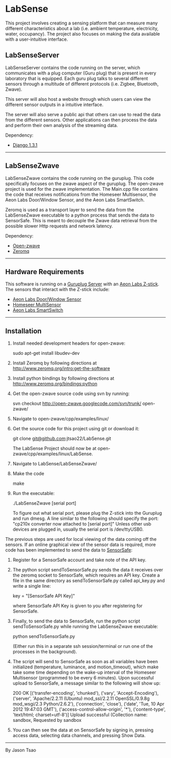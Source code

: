 LabSense
========

This project involves creating a sensing platform that can measure many
different characteristics about a lab (i.e. ambient temperature, 
electricity, water, occupancy). The project also focuses on making the data 
available with a user-intuitive interface.

LabSenseServer
--------------

LabSenseServer contains the code running on the server, which communicates
with a plug computer (Guru plug) that is present in every laboratory that
is equipped. Each guru plug talks to several different sensors through a
multitude of different protocols (i.e. Zigbee, Bluetooth, Zwave).

This server will also host a website through which users can view the
different sensor outputs in a intuitive interface. 

The server will also serve a public api that others can use to read the
data from the different sensors. Other applications can then process the
data and perform their own analysis of the streaming data.

Dependency:

* [Django 1.3.1](https://www.djangoproject.com/download/)

------------------------------------------------------------------------------

LabSenseZwave
--------------

LabSenseZwave contains the code running on the guruplug. This code 
specifically focuses on the zwave aspect of the guruplug. The open-zwave 
project is used for the zwave implementation. The Main.cpp file contains the
code that receives notifications from the Homeseer Multisensor, the Aeon 
Labs Door/Window Sensor, and the Aeon Labs SmartSwitch. 

Zeromq is used as a transport layer to send the data from the 
LabSenseZwave executable to a python process that sends the data to SensorSafe.
This is meant to decouple the Zwave data retrieval from the possible slower
Http requests and network latency. 

Dependency:

* [Open-zwave](http://code.google.com/p/open-zwave/)
* [Zeromq](http://www.zeromq.org/intro:get-the-software)

------------------------------------------------------------------------------

Hardware Requirements
---------------------
This software is running on a [Guruplug Server](http://www.globalscaletechnologies.com/t-guruplugdetails.aspx) with an
[Aeon Labs Z-stick](http://www.aeon-labs.com/site/products/view/2/). 
The sensors that interact with the Z-stick include:

* [Aeon Labs Door/Window Sensor](http://www.aeon-labs.com/site/products/view/1/)
* [Homeseer MultiSensor](http://store.homeseer.com/store/HomeSeer-HSM100-S2-Z-Wave-Multi-Sensor-P1189C57.aspx)
* [Aeon Labs SmartSwitch](http://www.aeon-labs.com/site/products/view/5/)

------------------------------------------------------------------------------

Installation
--------------
1. Install needed development headers for open-zwave:

    sudo apt-get install libudev-dev

2. Install Zeromq by following directions at http://www.zeromq.org/intro:get-the-software
3. Install python bindings by following directions at http://www.zeromq.org/bindings:python
4. Get the open-zwave source code using svn by running:

    svn checkout http://open-zwave.googlecode.com/svn/trunk/ open-zwave/

5. Navigate to open-zwave/cpp/examples/linux/
6. Get the source code for this project using git or download it:

    git clone git@github.com:jtsao22/LabSense.git

   The LabSense Project should now be at open-zwave/cpp/examples/linux/LabSense.
7. Navigate to LabSense/LabSenseZwave/
8. Make the code 

    make 

9. Run the executable:

    ./LabSenseZwave [serial port]

   To figure out what serial port, please plug the Z-stick into the Guruplug and run dmesg. A line similar to the
   following should specify the port:
   "cp210x converter now attached to [serial port]"
   Unless other usb devices are plugged in, usually the serial port is /dev/ttyUSB0. 

The previous steps are used for local viewing of the data coming off the sensors. If an online graphical view of the
sensor data is required, more code has been implemented to send the data to [SensorSafe](https://128.97.93.29/):

1. Register for a SensorSafe account and take note of the API key.
2. The python script sendToSensorSafe.py sends the data it receives over the zeromq socket to SensorSafe, which requires
an API key. Create a file in the same directory as sendToSensorSafe.py called api_key.py and write a single line:

    key = "[SensorSafe API Key]"

    where SensorSafe API Key is given to you after registering for SensorSafe.
3. Finally, to send the data to SensorSafe, run the python script sendToSensorSafe.py while running the LabSenseZwave
executable:

    python sendToSensorSafe.py

    (Either run this in a separate ssh session/terminal or run one of the processes in the background).
4. The script will send to SensorSafe as soon as all variables have been initialized (temperature, luminance, and
motion_timeout), which make take some time depending on the wake-up interval of the Homeseer Multisensor (programmed to
be every 6 minutes).
Upon successful upload to SensorSafe, a message similar to the following will show up:

    200 OK
    [('transfer-encoding', 'chunked'), ('vary', 'Accept-Encoding'), ('server', 'Apache/2.2.11 (Ubuntu) mod_ssl/2.2.11
    OpenSSL/0.9.8g mod_wsgi/2.3 Python/2.6.2'), ('connection', 'close'), ('date', 'Tue, 10 Apr 2012 19:47:03 GMT'),
    ('access-control-allow-origin', '*'), ('content-type', 'text/html; charset=utf-8')]
    Upload successful (Collection name: sandbox, Requested by sandbox
5. You can then see the data at on SensorSafe by signing in, pressing access data, selecting data channels, and pressing Show Data. 

------------------------------------------------------------------------------

By Jason Tsao
